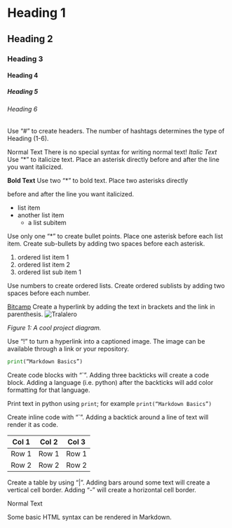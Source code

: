 # Heading 1
## Heading 2
### Heading 3
#### Heading 4
##### Heading 5
###### Heading 6

Use “#” to create headers. The number of hashtags
determines the type of Heading (1-6).

Normal Text There is no special syntax for writing normal text!
*Italic Text* Use “*” to italicize text. Place an asterisk directly before and after the line you want italicized.

**Bold Text** Use two “*” to bold text. Place two asterisks directly

before and after the line you want italicized.

* list item
* another list item
  * a list subitem

Use only one “*” to create bullet points. Place one asterisk
before each list item. Create sub-bullets by adding two
spaces before each asterisk.

1. ordered list item 1
2. ordered list item 2
1. ordered list sub item 1

Use numbers to create ordered lists. Create ordered
sublists by adding two spaces before each number.

[Bitcamp](https://bit.camp) Create a hyperlink by adding the text in brackets and the link in parenthesis.
![Tralalero]([https://www.google.com/url?sa=i&url=https%3A%2F%2Fbrainrot.fandom.com%2Fwiki%2FTralalero_Tralala&psig=AOvVaw25Z3-yUGGIuBi2-gbMVd7e&ust=1744471595574000&source=images&cd=vfe&opi=89978449&ved=0CBQQjRxqFwoTCPjTrKCl0IwDFQAAAAAdAAAAABAE])

*Figure 1: A cool project diagram.*

Use “!” to turn a hyperlink into a captioned image. The
image can be available through a link or your repository.

```python
print(“Markdown Basics”)
```

Create code blocks with “`”. Adding three backticks will create a code block. 
Adding a language (i.e. python) after
the backticks will add color formatting for that language.

Print text in python using `print`; for  example `print(“Markdown Basics”)`

Create inline code with “`”. Adding a backtick around a line of text will render it as code.

| Col 1 | Col 2 | Col 3 |
| ------ | ------ | ------ |
| Row 1 | Row 1 | Row 1 |
| Row 2 | Row 2 | Row 2 |

Create a table by using “|”. Adding bars around some text
will create a vertical cell border. Adding “-” will create a
horizontal cell border.

<p> Normal Text </p> Some basic HTML syntax can be rendered in Markdown.
